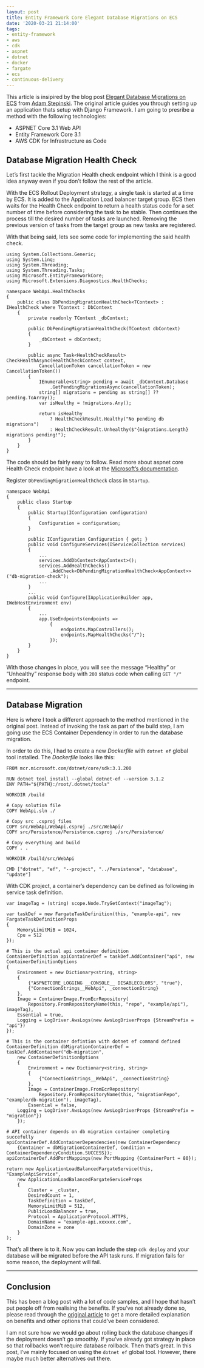 ```yaml
---
layout: post
title: Entity Framework Core Elegant Database Migrations on ECS
date: '2020-03-21 21:14:00'
tags:
- entity-framework
- aws
- cdk
- aspnet
- dotnet
- docker
- fargate
- ecs
- continuous-delivery
---
```


This article is insipired by the blog post [Elegant Database Migrations on ECS](https://engineering.instawork.com/elegant-database-migrations-on-ecs-74f3487da99f) from [Adam Stepinski](https://engineering.instawork.com/@adamstep). The original article guides you through setting up an application thats setup with Django Framework. I am going to presribe a method with the following technologies:

- ASPNET Core 3.1 Web API
- Entity Framework Core 3.1
- AWS CDK for Infrastructure as Code

## Database Migration Health Check

Let’s first tackle the Migration Health check endpoint which I think is a good idea anyway even if you don’t follow the rest of the article.

With the ECS Rollout Deployment strategy, a single task is started at a time by ECS. It is added to the Application Load balancer target group. ECS then waits for the Health Check endpoint to return a health status code for a set number of time before considering the task to be stable. Then continues the process till the desired number of tasks are launched. Removing the previous version of tasks from the target group as new tasks are registered.

With that being said, lets see some code for implementing the said health check.

    using System.Collections.Generic;
    using System.Linq;
    using System.Threading;
    using System.Threading.Tasks;
    using Microsoft.EntityFrameworkCore;
    using Microsoft.Extensions.Diagnostics.HealthChecks;
    
    namespace WebApi.HealthChecks
    {
        public class DbPendingMigrationHealthCheck<TContext> : IHealthCheck where TContext : DbContext
        {
            private readonly TContext _dbContext;
    
            public DbPendingMigrationHealthCheck(TContext dbContext)
            {
                _dbContext = dbContext;
            }
    
            public async Task<HealthCheckResult> CheckHealthAsync(HealthCheckContext context,
                CancellationToken cancellationToken = new CancellationToken())
            {
                IEnumerable<string> pending = await _dbContext.Database
                    .GetPendingMigrationsAsync(cancellationToken);
                string[] migrations = pending as string[] ?? pending.ToArray();
                var isHealthy = !migrations.Any();
    
                return isHealthy
                    ? HealthCheckResult.Healthy("No pending db migrations")
                    : HealthCheckResult.Unhealthy($"{migrations.Length} migrations pending!");
            }
        }
    }

The code should be fairly easy to follow. Read more about aspnet core Health Check endpoint have a look at the [Microsoft’s documentation](https://docs.microsoft.com/en-us/aspnet/core/host-and-deploy/health-checks?view=aspnetcore-3.1).

Register `DbPendingMigrationHealthCheck` class in `Startup`.

    namespace WebApi
    {
    	public class Startup
    	{
    		public Startup(IConfiguration configuration)
    		{
    		    Configuration = configuration;
    		}
    
    		public IConfiguration Configuration { get; }
    		public void ConfigureServices(IServiceCollection services)
    		{
    		    ...
    		    services.AddDbContext<AppContext>();
    		    services.AddHealthChecks()
    		        .AddCheck<DbPendingMigrationHealthCheck<AppContext>>("db-migration-check");
    		    ...
    		}
    		...
    		public void Configure(IApplicationBuilder app, IWebHostEnvironment env)
    		{
    		    ...
    		    app.UseEndpoints(endpoints =>
    		        {
    		            endpoints.MapControllers();
    		            endpoints.MapHealthChecks("/");
    		        });
    		}
    	}
    }

With those changes in place, you will see the message “Healthy” or “Unhealthy” response body with `200` status code when calling `GET "/"` endpoint.

* * *

## Database Migration

Here is where I took a different approach to the method mentioned in the original post. Instead of invoking the task as part of the build step, I am going use the ECS Container Dependency in order to run the database migration.

In order to do this, I had to create a new _Dockerfile_ with `dotnet ef` global tool installed. The _Dockerfile_ looks like this:

    FROM mcr.microsoft.com/dotnet/core/sdk:3.1.200
    
    RUN dotnet tool install --global dotnet-ef --version 3.1.2
    ENV PATH="${PATH}:/root/.dotnet/tools"
    
    WORKDIR /build
    
    # Copy solution file
    COPY WebApi.sln ./
    
    # Copy src .csproj files
    COPY src/WebApi/WebApi.csproj ./src/WebApi/
    COPY src/Persistence/Persistence.csproj ./src/Persistence/
    
    # Copy everything and build
    COPY . .
    
    WORKDIR /build/src/WebApi
    
    CMD ["dotnet", "ef", "--project", "../Persistence", "database", "update"]

With CDK project, a container’s dependency can be defined as following in service task definition.

    var imageTag = (string) scope.Node.TryGetContext("imageTag");
    
    var taskDef = new FargateTaskDefinition(this, "example-api", new FargateTaskDefinitionProps
    {
        MemoryLimitMiB = 1024,
        Cpu = 512
    });
    
    # This is the actual api container definition
    ContainerDefinition apiContainerDef = taskDef.AddContainer("api", new ContainerDefinitionOptions
    {
        Environment = new Dictionary<string, string>
        {
            {"ASPNETCORE_LOGGING __CONSOLE__ DISABLECOLORS", "true"},
            {"ConnectionStrings__WebApi", _connectionString}
        },
        Image = ContainerImage.FromEcrRepository(
            Repository.FromRepositoryName(this, "repo", "example/api"), imageTag),
        Essential = true,
        Logging = LogDriver.AwsLogs(new AwsLogDriverProps {StreamPrefix = "api"})
    });
    
    # This is the container defintion with dotnet ef command defined
    ContainerDefinition dbMigrationContainerDef = taskDef.AddContainer("db-migration",
        new ContainerDefinitionOptions
        {
            Environment = new Dictionary<string, string>
            {
            	{"ConnectionStrings__WebApi", _connectionString}
            },
            Image = ContainerImage.FromEcrRepository(
                Repository.FromRepositoryName(this, "migrationRepo", "example/db-migration"), imageTag),
            Essential = false,
    	Logging = LogDriver.AwsLogs(new AwsLogDriverProps {StreamPrefix = "migration"})
        });
    
    # API container depends on db migration container completing succefully
    apiContainerDef.AddContainerDependencies(new ContainerDependency
        {Container = dbMigrationContainerDef, Condition = ContainerDependencyCondition.SUCCESS});
    apiContainerDef.AddPortMappings(new PortMapping {ContainerPort = 80});
    
    return new ApplicationLoadBalancedFargateService(this, "ExampleApiService",
        new ApplicationLoadBalancedFargateServiceProps
        {
            Cluster = _cluster,
            DesiredCount = 1,
            TaskDefinition = taskDef,
            MemoryLimitMiB = 512,
            PublicLoadBalancer = true,
            Protocol = ApplicationProtocol.HTTPS,
            DomainName = "example-api.xxxxxx.com",
            DomainZone = zone
        }
    );

That’s all there is to it. Now you can include the step `cdk deploy` and your database will be migrated before the API task runs. If migration fails for some reason, the deployment will fail.

* * *

## Conclusion

This has been a blog post with a lot of code samples, and I hope that hasn’t put people off from realising the benefits. If you’ve not already done so, please read through the [original article](https://engineering.instawork.com/elegant-database-migrations-on-ecs-74f3487da99f) to get a more detailed explanation on benefits and other options that could’ve been considered.

I am not sure how we would go about rolling back the database changes if the deployment doesn’t go smoothly. If you’ve already got strategy in place so that rollbacks won’t require database rollback. Then that’s great. In this post, I’ve mainly focused on using the `dotnet ef` global tool. However, there maybe much better alternatives out there.

